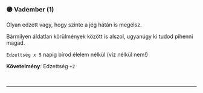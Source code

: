 ### 🟣 Vadember (1)

Olyan edzett vagy, hogy szinte a jég hátán is megélsz.

Bármilyen áldatlan körülmények között is alszol, ugyanúgy ki tudod pihenni magad.

`Edzettség x 5` napig bírod élelem nélkül (víz nélkül nem!)

**Követelmény**: Edzettség `+2`

<br />

---
